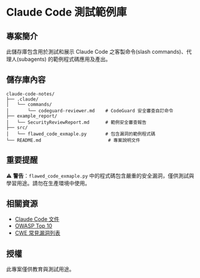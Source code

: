 # Claude Code 測試範例庫

## 專案簡介

此儲存庫包含用於測試和展示 Claude Code 之客製命令(slash commands)、代理人(subagents) 的範例程式碼應用及產出。

## 儲存庫內容

```
claude-code-notes/
├── .claude/
│   └── commands/
│       └── codeguard-reviewer.md    # CodeGuard 安全審查自訂命令
├── example_report/
│   └── SecurityReviewReport.md      # 範例安全審查報告
├── src/
│   └── flawed_code_exmaple.py       # 包含漏洞的範例程式碼
└── README.md                         # 專案說明文件

```

## 重要提醒

⚠️ **警告**：`flawed_code_exmaple.py` 中的程式碼包含嚴重的安全漏洞，僅供測試與學習用途。請勿在生產環境中使用。


## 相關資源

- [Claude Code 文件](https://docs.claude.com/en/docs/claude-code)
- [OWASP Top 10](https://owasp.org/www-project-top-ten/)
- [CWE 常見漏洞列表](https://cwe.mitre.org/)

## 授權

此專案僅供教育與測試用途。
